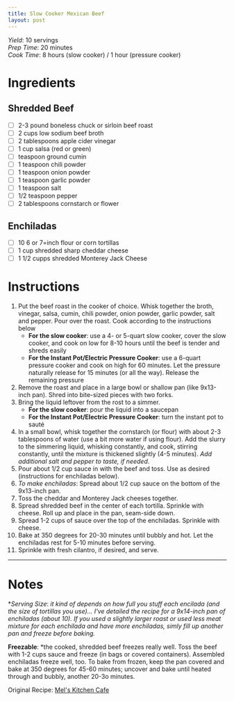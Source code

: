 ```yaml
---
title: Slow Cooker Mexican Beef
layout: post
---
```

*Yield*: 10 servings<br>
*Prep Time*: 20 minutes<br>
*Cook Time*: 8 hours (slow cooker) / 1 hour (pressure cooker)<br>

# Ingredients
## Shredded Beef
- [ ] 2-3 pound boneless chuck or sirloin beef roast
- [ ] 2 cups low sodium beef broth
- [ ] 2 tablespoons apple cider vinegar
- [ ] 1 cup salsa (red or green)
- [ ] teaspoon ground cumin
- [ ] 1 teaspoon chili powder
- [ ] 1 teaspoon onion powder
- [ ] 1 teaspoon garlic powder
- [ ] 1 teaspoon salt
- [ ] 1/2 teaspoon pepper
- [ ] 2 tablespoons cornstarch or flower

## Enchiladas
- [ ] 10 6 or 7=inch flour or corn tortillas
- [ ] 1 cup shredded sharp cheddar cheese
- [ ] 1 1/2 cupps shredded Monterey Jack Cheese

# Instructions
1. Put the beef roast in the cooker of choice. Whisk together the broth, vinegar, salsa, cumin, chili powder, onion powder, garlic powder, salt and pepper. Pour over the roast. Cook according to the instructions below
   - **For the slow cooker**: use a 4- or 5-quart slow cooker, cover the slow cooker, and cook on low for 8-10 hours until the beef is tender and shreds easily
   - **For the Instant Pot/Electric Pressure Cooker**: use a 6-quart pressure cooker and cook on high for 60 minutes. Let the pressure naturally release for 15 minutes (or all the way). Release the remaining pressure
2. Remove the roast and place in a large bowl or shallow pan (like 9x13-inch pan). Shred into bite-sized pieces with two forks.
3. Bring the liquid leftover from the rost to a simmer.
   - **For the slow cooker**: pour the liquid into a saucepan
   - **For the Instant Pot/Electric Pressure Cooker**: turn the instant pot to sauté
4. In a small bowl, whisk together the cornstarch (or flour) with about 2-3 tablespoons of water (use a bit more water if using flour). Add the slurry to the simmering liquid, whisking constantly, and cook, stirring constantly, until the mixture is thickened slightly (4-5 minutes). *Add additional salt and pepper to taste, if needed*.
5. Pour about 1/2 cup sauce in with the beef and toss. Use as desired (instructions for enchiladas below).
6. *To make enchiladas*: Spread about 1/2 cup sauce on the bottom of the 9x13-inch pan.
7. Toss the cheddar and Monterey Jack cheeses together.
8. Spread shredded beef in the center of each tortilla. Sprinkle with cheese. Roll up and place in the pan, seam-side down.
9. Spread 1-2 cups of sauce over the top of the enchiladas. Sprinkle with cheese.
10. Bake at 350 degrees for 20-30 minutes until bubbly and hot. Let the enchiladas rest for 5-10 minutes before serving.
11. Sprinkle with fresh cilantro, if desired, and serve.
---
# Notes
**Serving Size*: *it kind of depends on how full you stuff each encilada (and the size of tortillas you use)... I've detailed the recipe for a 9x14-inch pan of enchiladas (about 10). If you used a slightly larger roast or used less meat mixture for each enchilada and have more enchiladas, simly fill up another pan and freeze before baking.*

**Freezable**: *the cooked, shredded beef freezes really well. Toss the beef with 1-2 cups sauce and freeze (in bags or covered containers). Assembled enchiladas freeze well, too. To bake from frozen, keep the pan covered and bake at 350 degrees for 45-60 minutes; uncover and bake until heated through and bubbly, another 20-3o minutes.

Original Recipe: [Mel's Kitchen Cafe](https://www.melskitchencafe.com/slow-cooker-mexican-shredded-beef-for-enchiladas/)

